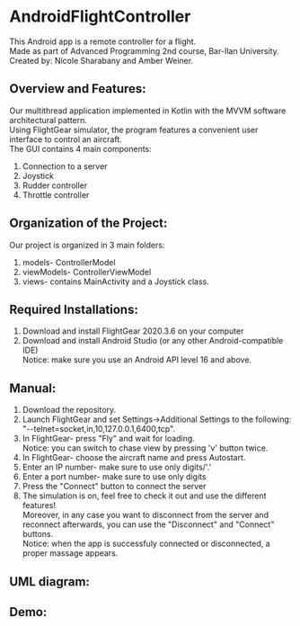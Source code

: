 # AndroidFlightController
This Android app is a remote controller for a flight.  
Made as part of Advanced Programming 2nd course, Bar-Ilan University.  
Created by: Nicole Sharabany and Amber Weiner.

## Overview and Features:
Our multithread application implemented in Kotlin with the MVVM software architectural pattern.  
Using FlightGear simulator, the program features a convenient user interface to control an aircraft.  
The GUI contains 4 main components: 
1. Connection to a server
2. Joystick
3. Rudder controller
4. Throttle controller

## Organization of the Project:
Our project is organized in 3 main folders:
1. models- ControllerModel
2. viewModels- ControllerViewModel
3. views- contains MainActivity and a Joystick class.

## Required Installations:
1. Download and install FlightGear 2020.3.6 on your computer
2. Download and install Android Studio (or any other Android-compatible IDE)  
Notice: make sure you use an Android API level 16 and above.

## Manual:
1. Download the repository.  
2. Launch FlightGear and set Settings->Additional Settings to the following: "--telnet=socket,in,10,127.0.0.1,6400,tcp".  
3. In FlightGear- press "Fly" and wait for loading.  
Notice: you can switch to chase view by pressing 'v' button twice.  
4. In FlightGear- choose the aircraft name and press Autostart.  
5. Enter an IP number- make sure to use only digits/'.'
6. Enter a port number- make sure to use only digits
7. Press the "Connect" button to connect the server
8. The simulation is on, feel free to check it out and use the different features!  
Moreover, in any case you want to disconnect from the server and reconnect afterwards, you can use the "Disconnect" and "Connect" buttons.  
Notice: when the app is successfuly connected or disconnected, a proper massage appears.

## UML diagram:

## Demo:

